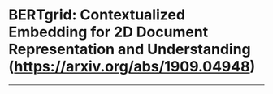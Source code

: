 # BERTgrid: Contextualized Embedding for 2D Document Representation and Understanding (https://arxiv.org/abs/1909.04948)
------



